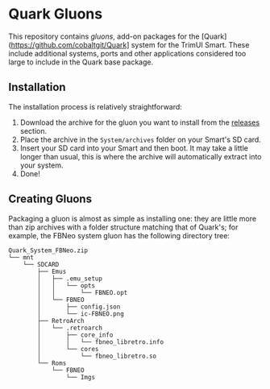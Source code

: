 # Quark Gluons

This repository contains *gluons*, add-on packages for the [Quark](https://github.com/cobaltgit/Quark] system for the TrimUI Smart. These include additional systems, ports and other applications considered too large to include in the Quark base package.

## Installation

The installation process is relatively straightforward:

1. Download the archive for the gluon you want to install from the [releases](https://github.com/cobaltgit/Quark-Gluons/releases/latest) section.
2. Place the archive in the `System/archives` folder on your Smart's SD card.
3. Insert your SD card into your Smart and then boot. It may take a little longer than usual, this is where the archive will automatically extract into your system.
4. Done!

## Creating Gluons

Packaging a gluon is almost as simple as installing one: they are little more than zip archives with a folder structure matching that of Quark's; for example, the FBNeo system gluon has the following directory tree:
```
Quark_System_FBNeo.zip
└── mnt
    └── SDCARD
        ├── Emus
        │   ├── .emu_setup
        │   │   └── opts
        │   │       └── FBNEO.opt
        │   └── FBNEO
        │       ├── config.json
        │       └── ic-FBNEO.png
        ├── RetroArch
        │   └── .retroarch
        │       ├── core_info
        │       │   └── fbneo_libretro.info
        │       └── cores
        │           └── fbneo_libretro.so
        └── Roms
            └── FBNEO
                └── Imgs
```
